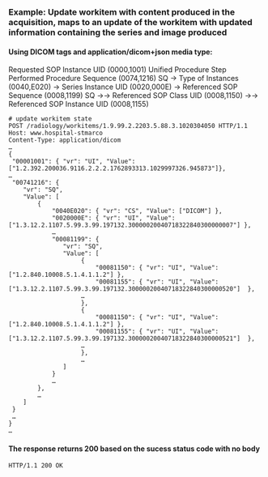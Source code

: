 ### Example: Update workitem with content produced in the acquisition, maps to an update of the workitem with updated information containing the series and image produced

#### Using DICOM tags and application/dicom+json media type:
Requested SOP Instance UID (0000,1001)
Unified Procedure Step Performed Procedure Sequence (0074,1216) SQ
-> Type of Instances (0040,E020)
-> Series Instance UID (0020,000E)
-> Referenced SOP Sequence (0008,1199) SQ
->-> Referenced SOP Class UID (0008,1150)
->-> Referenced SOP Instance UID (0008,1155)

```http
# update workitem state
POST /radiology/workitems/1.9.99.2.2203.5.88.3.1020304050 HTTP/1.1
Host: www.hospital-stmarco
Content-Type: application/dicom
…
{
 "00001001": { "vr": "UI", "Value": ["1.2.392.200036.9116.2.2.2.1762893313.1029997326.945873"]},
…
 "00741216": { 
    "vr": "SQ",
    "Value": [
        {
            "0040E020": { "vr": "CS", "Value": ["DICOM"] }, 
            "0020000E": { "vr": "UI", "Value": ["1.3.12.2.1107.5.99.3.99.197132.30000020040718322840300000007"] }, 
            …     
            "00081199": { 
               "vr": "SQ",
               "Value": [
                    {
                        "00081150": { "vr": "UI", "Value": ["1.2.840.10008.5.1.4.1.1.2"] },
                        "00081155": { "vr": "UI", "Value": ["1.3.12.2.1107.5.99.3.99.197132.30000020040718322840300000520"]  },
                    … 
                    },
                    {
                        "00081150": { "vr": "UI", "Value": ["1.2.840.10008.5.1.4.1.1.2"] },
                        "00081155": { "vr": "UI", "Value": ["1.3.12.2.1107.5.99.3.99.197132.30000020040718322840300000521"]  },
                    …
                    },                     
                    …
               ]
            }
            … 
        },
        …
    ]
 }
 …
}
…
```

#### The response returns 200 based on the sucess status code with no body

```http
HTTP/1.1 200 OK

```
